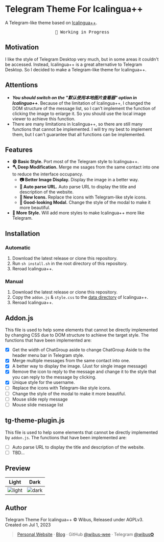 # Telegram Theme For Icalingua++
A Telegram-like theme based on [Icalingua++](https://github.com/Icalingua-plus-plus/Icalingua-plus-plus).

<pre align="center">
🧪 Working in Progress
</pre>

## Motivation

I like the style of Telegram Desktop very much, but in some areas it couldn't be accessed. Instead, Icalingua++ is a great alternative to Telegram Desktop. So I decided to make a Telegram-like theme for Icalingua++.

## Attentions

- _**You should **switch on** the "默认使用本地图片查看器" option in Icalingua++**._ Because of the limitation of Icalingua++, I changed the DOM structure of the message list, so I can't implement the function of clicking the image to enlarge it. So you should use the local image viewer to achieve this function. 
- There are many limitations in Icalingua++, so there are still many functions that cannot be implemented. I will try my best to implement them, but I can't guarantee that all functions can be implemented.

## Features

- **😄 Basic Style.** Port most of the Telegram style to Icalingua++.
- **🪓 Deep Modification.** Merge me ssages from the same contact into one to reduce the interface occupancy.
  - **📷 Better Image Display.** Display the image in a better way.
  - **🔗 Auto parse URL.** Auto parse URL to display the title and description of the website.
  - **🧸 New Icons.** Replace the icons with Telegram-like style icons.
  - **📜 Good-looking Modal.** Change the style of the modal to make it more beautiful.
- **🎨 More Style.** Will add more styles to make Icalingua++ more like Telegram.

## Installation

### Automatic

1. Download the latest release or clone this repository.
2. Run `sh install.sh` in the root directory of this repository.
3. Reroad Icalingua++.

### Manual

1. Download the latest release or clone this repository.
2. Copy the `addon.js` & `style.css` to the [data directory](https://github.com/Icalingua-plus-plus/Icalingua-plus-plus#%E9%BB%98%E8%AE%A4%E6%95%B0%E6%8D%AE%E7%9B%AE%E5%BD%95) of Icalingua++.
3. Reroad Icalingua++.

## Addon.js

This file is used to help some elements that cannot be directly implemented by changing CSS due to DOM structure to achieve the target style. The functions that have been implemented are:

- [x] Get the width of ChatGroup aside to change ChatGroup Aside to the header menu bar in Telegram style.
- [x] Merge multiple messages from the same contact into one.
- [x] A better way to display the image. (Just for single image message)
- [x] Remove the icon to reply to the message and change it to the style that you can reply to the message by clicking.
- [x] Unique style for the username.
- [ ] Replace the icons with Telegram-like style icons.
- [ ] Change the style of the modal to make it more beautiful.
- [ ] Mouse slide reply message
- [ ] Mouse slide message list

## tg-theme-plugin.js

This file is used to help some elements that cannot be directly implemented by `addon.js`. The functions that have been implemented are:

- [ ] Auto parse URL to display the title and description of the website.
- [ ] TBD...

## Preview

|Light|Dark|
|---|---|
|<img alt="light" src="https://github.com/wibus-wee/icalingua-theme-telegram/assets/62133302/841d7e5e-5e82-4373-9983-f61903879c86">|<img  alt="dark" src="https://github.com/wibus-wee/icalingua-theme-telegram/assets/62133302/e07826bd-99a8-49fb-96b6-c7dad19cf16e">|


## Author

Telegram Theme For Icalingua++ © Wibus, Released under AGPLv3. Created on Jul 1, 2023

> [Personal Website](http://wibus.ren/) · [Blog](https://blog.wibus.ren/) · GitHub [@wibus-wee](https://github.com/wibus-wee/) · Telegram [@wibus✪](https://t.me/wibus_wee)
